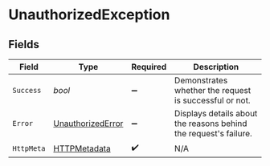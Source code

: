 # UnauthorizedException


## Fields

| Field                                                             | Type                                                              | Required                                                          | Description                                                       |
| ----------------------------------------------------------------- | ----------------------------------------------------------------- | ----------------------------------------------------------------- | ----------------------------------------------------------------- |
| `Success`                                                         | *bool*                                                            | :heavy_minus_sign:                                                | Demonstrates whether the request is successful or not.            |
| `Error`                                                           | [UnauthorizedError](../../Models/Components/UnauthorizedError.md) | :heavy_minus_sign:                                                | Displays details about the reasons behind the request's failure.  |
| `HttpMeta`                                                        | [HTTPMetadata](../../Models/Components/HTTPMetadata.md)           | :heavy_check_mark:                                                | N/A                                                               |